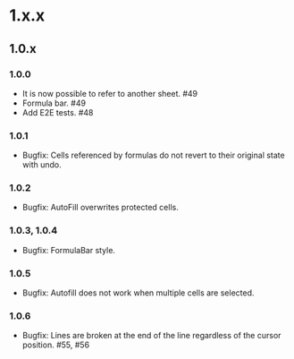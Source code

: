# 1.x.x

## 1.0.x

### 1.0.0
- It is now possible to refer to another sheet. #49
- Formula bar. #49
- Add E2E tests. #48

### 1.0.1
- Bugfix: Cells referenced by formulas do not revert to their original state with undo.

### 1.0.2
- Bugfix: AutoFill overwrites protected cells.

### 1.0.3, 1.0.4
- Bugfix: FormulaBar style.

### 1.0.5
- Bugfix: Autofill does not work when multiple cells are selected.

### 1.0.6
- Bugfix: Lines are broken at the end of the line regardless of the cursor position. #55, #56
